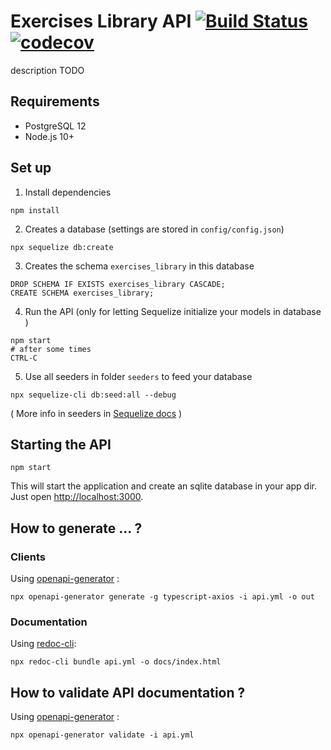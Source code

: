 # Exercises Library API  [![Build Status](https://travis-ci.com/jy95/exercises_library.svg?branch=master)](https://travis-ci.com/jy95/exercises_library)  [![codecov](https://codecov.io/gh/jy95/exercises_library/branch/master/graph/badge.svg)](https://codecov.io/gh/jy95/exercises_library)

description TODO

## Requirements

- PostgreSQL 12
- Node.js 10+ 

## Set up

1. Install dependencies

```
npm install
```

2. Creates a database (settings are stored in `config/config.json`)
```
npx sequelize db:create
```

3. Creates the schema `exercises_library` in this database
```
DROP SCHEMA IF EXISTS exercises_library CASCADE;
CREATE SCHEMA exercises_library;
```

4. Run the API (only for letting Sequelize initialize your models in database ) 

```
npm start
# after some times
CTRL-C
```

5. Use all seeders in folder `seeders` to feed your database
```
npx sequelize-cli db:seed:all --debug
```
( More info in seeders in [Sequelize docs](https://sequelize.org/master/manual/migrations.html#creating-first-seed) )

## Starting the API

```
npm start
```

This will start the application and create an sqlite database in your app dir.
Just open [http://localhost:3000](http://localhost:3000).

## How to generate ... ?

### Clients

Using [openapi-generator](https://openapi-generator.tech/) :

```
npx openapi-generator generate -g typescript-axios -i api.yml -o out
```

### Documentation

Using [redoc-cli](https://github.com/Redocly/redoc):

```
npx redoc-cli bundle api.yml -o docs/index.html
```

## How to validate API documentation ?

Using [openapi-generator](https://openapi-generator.tech/) :
```
npx openapi-generator validate -i api.yml
```